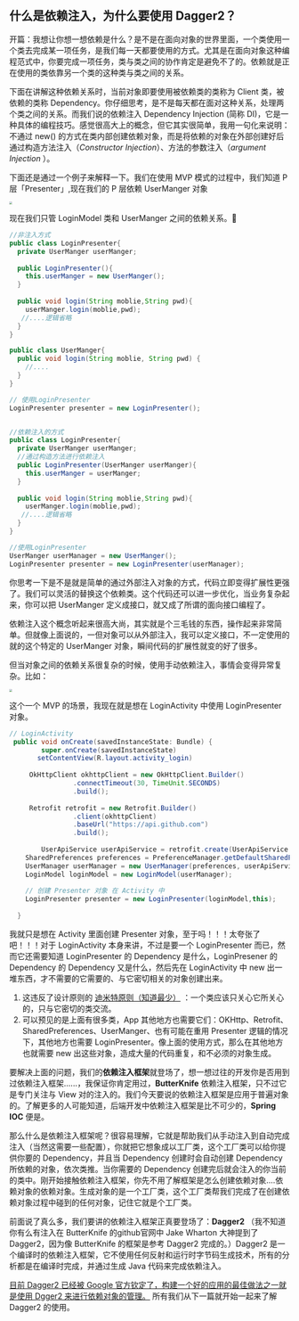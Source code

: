 ## 什么是依赖注入，为什么要使用 Dagger2？

开篇：我想让你想一想依赖是什么？是不是在面向对象的世界里面，一个类使用一个类去完成某一项任务，是我们每一天都要使用的方式。尤其是在面向对象这种编程范式中，你要完成一项任务，类与类之间的协作肯定是避免不了的。依赖就是正在使用的类依靠另一个类的这种类与类之间的关系。

下面在讲解这种依赖关系时，当前对象即要使用被依赖类的类称为 Client 类，被依赖的类称 Dependency。你仔细思考，是不是每天都在面对这种关系，处理两个类之间的关系。而我们说的依赖注入 Dependency Injection (简称 DI)，它是一种具体的编程技巧。感觉很高大上的概念，但它其实很简单，我用一句化来说明：不通过 new() 的方式在类内部创建依赖对象，而是将依赖的对象在外部创建好后通过构造方法注入（*Constructor Injection*）、方法的参数注入（*argument Injection* ）。

下面还是通过一个例子来解释一下。我们在使用 MVP 模式的过程中，我们知道 P 层「Presenter」,现在我们的 P 层依赖 UserManger 对象

<img src="/Users/austen/Desktop/interview/Android平台相关/Dagger2/Screenshot/1.png" style="zoom:33%;" />

现在我们只管 LoginModel 类和 UserManger 之间的依赖关系。

```java
//非注入方式
public class LoginPresenter{
  private UserManger userManger;
  
  public LoginPresenter(){
    this.userManger = new UserManger();
  }
  
  public void login(String moblie,String pwd){
    userManger.login(moblie,pwd);
   //....逻辑省略
  } 
}

public class UserManger{
  public void login(String moblie, String pwd) { 
    //.... 
  }  
}

// 使用LoginPresenter
LoginPresenter presenter = new LoginPresenter();


//依赖注入的方式
public class LoginPresenter{
  private UserManger userManger;
  //通过构造方法进行依赖注入
  public LoginPresenter(UserManger userManger){
    this.userManger = userManger;
  }
  
  public void login(String moblie,String pwd){
    userManger.login(moblie,pwd);
   //....逻辑省略
  } 
}

//使用LoginPresenter
UserManger userManager = new UserManger();
LoginPresenter presenter = new LoginPresenter(userManager);
```

你思考一下是不是就是简单的通过外部注入对象的方式，代码立即变得扩展性更强了。我们可以灵活的替换这个依赖类。这个代码还可以进一步优化，当业务复杂起来，你可以把 UserManger 定义成接口，就又成了所谓的面向接口编程了。

依赖注入这个概念听起来很高大尚，其实就是个三毛钱的东西，操作起来非常简单。但就像上面说的，一但对象可以从外部注入，我可以定义接口，不一定使用的就的这个特定的 UserManger 对象，瞬间代码的扩展性就变的好了很多。

但当对象之间的依赖关系很复杂的时候，使用手动依赖注入，事情会变得异常复杂。比如：

<img src="/Users/austen/Desktop/interview/Android平台相关/Dagger2/Screenshot/2.png" style="zoom:33%;" />

这个一个 MVP 的场景，我现在就是想在 LoginActivity 中使用 LoginPresenter 对象。

```java
// LoginActivity 
 public void onCreate(savedInstanceState: Bundle) {
        super.onCreate(savedInstanceState)
       setContentView(R.layout.activity_login)
  
     OkHttpClient okhttpClient = new OkHttpClient.Builder()
                .connectTimeout(30, TimeUnit.SECONDS)
                .build();
   
     Retrofit retrofit = new Retrofit.Builder()
                .client(okhttpClient)
                .baseUrl("https://api.github.com")
                .build();
   
		UserApiService userApiService = retrofit.create(UserApiService.class);
    SharedPreferences preferences = PreferenceManager.getDefaultSharedPreferences(this);
    UserManager userManager = new UserManager(preferences, userApiService);
    LoginModel loginModel = new LoginModel(userManager);
   
   	// 创建 Presenter 对象 在 Activity 中
    LoginPresenter presenter = new LoginPresenter(loginModel,this);
                 
  }

```

我就只是想在 Activity 里面创建 Presenter 对象，至于吗！！！太夸张了吧！！！对于 LoginActivity 本身来讲，不过是要一个 LoginPresenter 而已，然而它还需要知道 LoginPresenter 的 Dependency 是什么，LoginPresener 的 Dependency 的 Dependency 又是什么，然后先在 LoginActivity 中 new 出一堆东西，才不需要的它需要的、与它密切相关的对象创建出来。

1. 这违反了设计原则的 [迪米特原则（知道最少）]() ：一个类应该只关心它所关心的，只与它密切的类交流。
2. 可以预见的是上面有很多类，App 其他地方也需要它们：OKHttp、Retrofit、SharedPreferences、UserManger、也有可能在重用 Presenter 逻辑的情况下，其他地方也需要 LoginPresenter。像上面的使用方式，那么在其他地方也就需要 new 出这些对象，造成大量的代码重复，和不必须的对象生成。

要解决上面的问题，我们的**依赖注入框架**就登场了，想一想过往的开发你是否用到过依赖注入框架......，我保证你肯定用过，**ButterKnife** 依赖注入框架，只不过它是专门关注与 View 对的注入的。我们今天要说的依赖注入框架是应用于普遍对象的。了解更多的人可能知道，后端开发中依赖注入框架是比不可少的，**Spring IOC** 便是。

那么什么是依赖注入框架呢？很容易理解，它就是帮助我们从手动注入到自动完成注入（当然这需要一些配置），你就把它想象成以工厂类，这个工厂类可以给你提供你要的 Dependency，并且当 Dependency 创建时会自动创建 Dependency 所依赖的对象，依次类推。当你需要的 Dependency 创建完后就会注入的你当前的类中。刚开始接触依赖注入框架，你先不用了解框架是怎么创建依赖对象....依赖对象的依赖对象。生成对象的是一个工厂类，这个工厂类帮我们完成了在创建依赖对象过程中碰到的任何对象，记住它就是个工厂类。

前面说了真么多，我们要讲的依赖注入框架正真要登场了：**Dagger2** （我不知道你有么有注入在 ButterKnife 的github官网中 Jake Wharton 大神提到了 Dagger2，因为像 ButterKnife 的框架是参考 Dagger2 完成的。）Dagger2 是一个编译时的依赖注入框架，它不使用任何反射和运行时字节码生成技术，所有的分析都是在编译时完成，并通过生成 Java 代码来完成依赖注入。

[目前 Dagger2 已经被 Google 官方钦定了，构建一个好的应用的最佳做法之一就是使用 Dgger2 来进行依赖对象的管理。](https://developer.android.com/training/dependency-injection) 所有我们从下一篇就开始一起来了解 Dagger2 的使用。






